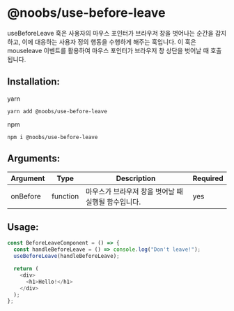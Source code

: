 # @noobs/use-before-leave

useBeforeLeave 훅은 사용자의 마우스 포인터가 브라우저 창을 벗어나는 순간을 감지하고, 이에 대응하는 사용자 정의 행동을 수행하게 해주는 훅입니다. 이 훅은 mouseleave 이벤트를 활용하여 마우스 포인터가 브라우저 창 상단을 벗어날 때 호출됩니다.

## Installation:

yarn

```
yarn add @noobs/use-before-leave
```

npm

```
npm i @noobs/use-before-leave
```

## Arguments:

| Argument | Type     | Description                                         | Required |
| -------- | -------- | --------------------------------------------------- | -------- |
| onBefore | function | 마우스가 브라우저 창을 벗어날 때 실행될 함수입니다. | yes      |

## Usage:

```js
const BeforeLeaveComponent = () => {
  const handleBeforeLeave = () => console.log("Don't leave!");
  useBeforeLeave(handleBeforeLeave);

  return (
    <div>
      <h1>Hello!</h1>
    </div>
  );
};
```
